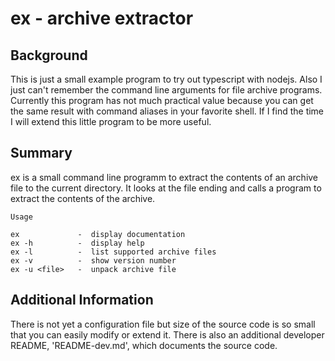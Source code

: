 # ex - archive extractor


## Background

This is just a small example program to try out typescript with nodejs. Also I
just can't remember the command line arguments for file archive programs.
Currently this program has not much practical value because you can get the
same result with command aliases in your favorite shell. If I find the time I
will extend this little program to be more useful.


## Summary

ex is a small command line programm to extract the contents of an archive file to
the current directory. It looks at the file ending and calls a program to extract
the contents of the archive.

    Usage
    
    ex             -  display documentation
    ex -h          -  display help
    ex -l          -  list supported archive files
    ex -v          -  show version number
    ex -u <file>   -  unpack archive file


## Additional Information

There is not yet a configuration file but size of the source code is so small
that you can easily modify or extend it. There is also an additional developer
README, 'README-dev.md', which documents the source code.
